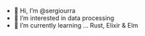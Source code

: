- 👋 Hi, I’m @sergiourra
- 👀 I’m interested in data processing
- 🌱 I’m currently learning ... Rust, Elixir & Elm
